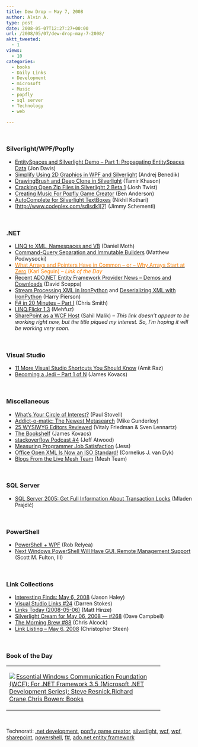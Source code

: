 ```yaml
---
title: Dew Drop – May 7, 2008
author: Alvin A.
type: post
date: 2008-05-07T12:27:27+00:00
url: /2008/05/07/dew-drop-may-7-2008/
aktt_tweeted:
  - 1
views:
  - 10
categories:
  - books
  - Daily Links
  - Development
  - microsoft
  - Music
  - popfly
  - sql server
  - Technology
  - web

---
```

&nbsp;

### Silverlight/WPF/Popfly

  * [EntitySpaces and Silverlight Demo &#8211; Part 1: Propagating EntitySpaces Data][1] (Jon Davis)
  * [Simplify Using 2D Graphics in WPF and Silverlight][2] (Andrej Benedik)
  * [DrawingBrush and Deep Clone in Silverlight][3] (Tamir Khason)
  * [Cracking Open Zip Files in Silverlight 2 Beta 1][4] (Josh Twist)
  * [Creating Music For Popfly Game Creator][5] (Ben Anderson)
  * [AutoComplete for Silverlight TextBoxes][6] (Nikhil Kothari)
  * [http://www.codeplex.com/sdlsdk][7] (Jimmy Schementi)

&nbsp;

### .NET

  * [LINQ to XML, Namespaces and VB][8] (Daniel Moth)
  * [Command-Query Separation and Immutable Builders][9] (Matthew Podwysocki)
  * [<font color="#ff8000">What Arrays and Pointers Have in Common &#8211; or &#8211; Why Arrays Start at Zero</font>][10] <font color="#ff8000">(Karl Seguin)<em> &#8211; Link of the Day</em></font>
  * [Recent ADO.NET Entity Framework Provider News &#8211; Demos and Downloads][11] (David Sceppa)
  * [Stream Processing XML in IronPython][12] and [Deserializing XML with IronPython][13] (Harry Pierson)
  * [F# in 20 Minutes &#8211; Part I][14] (Chris Smith)
  * [LINQ.Flickr 1.3][15] (Mehfuz)
  * [SharePoint as a WCF Host][16] (Sahil Malik) _&#8211; This link doesn&#8217;t appear to be working right now, but the title piqued my interest. So, I&#8217;m hoping it will be working very soon._

&nbsp;

### Visual Studio

  * [11 More Visual Studio Shortcuts You Should Know][17] (Amit Raz)
  * [Becoming a Jedi &#8211; Part 1 of N][18] (James Kovacs)

&nbsp;

### Miscellaneous

  * [What&#8217;s Your Circle of Interest?][19] (Paul Stovell)
  * [Addict-o-matic: The Newest Metasearch][20] (Mike Gunderloy)
  * [25 WYSIWYG Editors Reviewed][21] (Vitaly Friedman & Sven Lennartz)
  * [The Bookshelf][22] (James Kovacs)
  * [stackoverflow Podcast #4][23] (Jeff Atwood)
  * [Measuring Programmer Job Satisfaction][24] (Jess)
  * [Office Open XML Is Now an ISO Standard!][25] (Cornelius J. van Dyk)
  * [Blogs From the Live Mesh Team][26] (Mesh Team)

&nbsp;

### SQL Server

  * [SQL Server 2005: Get Full Information About Transaction Locks][27] (Mladen Prajdić)

&nbsp;

### PowerShell

  * [PowerShell + WPF][28] (Rob Relyea)
  * [Next Windows PowerShell Will Have GUI, Remote Management Support][29] (Scott M. Fulton, III)

&nbsp;

### Link Collections

  * [Interesting Finds: May 6, 2008][30] (Jason Haley)
  * [Visual Studio Links #24][31] (Darren Stokes)
  * [Links Today (2008-05-06)][32] (Matt Hinze)
  * [Silverlight Cream for May 06, 2008 &#8212; #268][33] (Dave Campbell)
  * [The Morning Brew #88][34] (Chris Alcock)
  * [Link Listing &#8211; May 6, 2008][35] (Christopher Steen)

&nbsp;

### Book of the Day

<div class="wlWriterSmartContent" id="scid:7dc1bd33-94bd-46fd-a20b-0131235bcd47:01709bbe-0dc4-45ad-9736-440a454cd281" style="padding-right: 0px; display: inline; padding-left: 0px; float: none; padding-bottom: 0px; margin: 0px; padding-top: 0px">
  <table cellspacing="0" cellpadding="2" width="400" border="0" unselectable="on">
    <tr>
      <td valign="top" width="400">
        <p>
          <a title="Essential Windows Communication Foundation (WCF): For .NET Framework 3.5 (Microsoft .NET Development Series): Steve Resnick,Richard Crane,Chris Bowen: Books" href="http://www.amazon.com/exec/obidos/ASIN/0321440064/alvinashcraft-20"><img data-recalc-dims="1" decoding="async" src="https://i0.wp.com/images.amazon.com/images/P/0321440064.01.MZZZZZZZ.jpg?w=660" border="0" align="left" style="float:left" />Essential Windows Communication Foundation (WCF): For .NET Framework 3.5 (Microsoft .NET Development Series): Steve Resnick,Richard Crane,Chris Bowen: Books</a>
        </p>
      </td>
    </tr>
  </table>
</div>

&nbsp;

<div class="wlWriterSmartContent" id="scid:C16BAC14-9A3D-4c50-9394-FBFEF7A93539:8372c66d-96e4-4c67-ac6f-35e8e7b67193" style="padding-right: 0px; display: inline; padding-left: 0px; padding-bottom: 0px; margin: 0px; padding-top: 0px">
  <!--dotnetkickit-->
</div>

<div class="wlWriterSmartContent" id="scid:d7bf807d-7bb0-458a-811f-90c51817d5c2:3f67edeb-61fd-4d68-b5e5-bf7e7bc5b50a" style="padding-right: 0px; display: inline; padding-left: 0px; padding-bottom: 0px; margin: 0px; padding-top: 0px">
  <p>
    <span class="TagSite">Technorati:</span> <a href="http://technorati.com/tag/.net+development" rel="tag" class="tag">.net development</a>, <a href="http://technorati.com/tag/popfly+game+creator" rel="tag" class="tag">popfly game creator</a>, <a href="http://technorati.com/tag/silverlight" rel="tag" class="tag">silverlight</a>, <a href="http://technorati.com/tag/wcf" rel="tag" class="tag">wcf</a>, <a href="http://technorati.com/tag/wpf" rel="tag" class="tag">wpf</a>, <a href="http://technorati.com/tag/sharepoint" rel="tag" class="tag">sharepoint</a>, <a href="http://technorati.com/tag/powershell" rel="tag" class="tag">powershell</a>, <a href="http://technorati.com/tag/f#" rel="tag" class="tag">f#</a>, <a href="http://technorati.com/tag/ado.net+entity+framework" rel="tag" class="tag">ado.net entity framework</a><br /><!-- StartInsertedTags: .net development, popfly game creator, silverlight, wcf, wpf, sharepoint, powershell, f#, ado.net entity framework :EndInsertedTags -->
  </p>
</div>

 [1]: http://www.entityspaces.net/blog/2008/05/05/EntitySpacesAndSilverlightDemoPart1.aspx
 [2]: http://www.wpf-graphics.com/Overview2d.aspx
 [3]: http://blogs.microsoft.co.il/blogs/tamir/archive/2008/05/06/drawingbrush-and-deep-clone-in-silverlight.aspx
 [4]: http://www.thejoyofcode.com/Cracking_open_Zip_files_in_Silverlight_Beta_1.aspx
 [5]: http://blogs.msdn.com/ben_anderson/archive/2008/05/06/creating-music-for-popfly-game-creator.aspx
 [6]: http://www.nikhilk.net/Entry.aspx?id=195
 [7]: http://blog.jimmy.schementi.com/2008/05/httpwwwcodeplexcomsdlsdk.html
 [8]: http://www.danielmoth.com/Blog/2008/05/linq-to-xml-namespaces-and-vb.html
 [9]: http://weblogs.asp.net/podwysocki/archive/2008/05/06/command-query-separation-and-immutable-builders.aspx
 [10]: http://codebetter.com/blogs/karlseguin/archive/2008/05/06/what-arrays-and-pointers-have-in-common-or-why-arrays-start-at-zero.aspx
 [11]: http://blogs.msdn.com/adonet/archive/2008/05/06/recent-ado-net-entity-framework-provider-news-demos-and-downloads.aspx
 [12]: http://devhawk.net/2008/05/06/Stream+Processing+XML+In+IronPython.aspx
 [13]: http://devhawk.net/2008/05/07/Deserializing+XML+With+IronPython.aspx
 [14]: http://blogs.msdn.com/chrsmith/archive/2008/05/02/f-in-20-minutes-part-i.aspx
 [15]: http://weblogs.asp.net/mehfuzh/archive/2008/05/05/linq-flickr-1-3.aspx
 [16]: http://blah.winsmarts.com/error.aspx?aspxerrorpath=/2008-5-SharePoint_as_a_WCF_Host.aspx
 [17]: http://www.dev102.com/2008/05/06/11-more-visual-studio-shortcuts-you-should-know/
 [18]: http://codebetter.com/blogs/james.kovacs/archive/2008/05/07/becoming-a-jedi-part-1-of-n.aspx
 [19]: http://www.paulstovell.com/blog/whats-your-circle-of-interest
 [20]: http://webworkerdaily.com/2008/05/06/addictomatic-metasearch/
 [21]: http://www.smashingmagazine.com/2008/05/06/25-wysiwyg-editors-reviewed/
 [22]: http://codebetter.com/blogs/james.kovacs/archive/2008/05/06/the-bookshelf.aspx
 [23]: http://blog.stackoverflow.com/index.php/2008/05/podcast-4/
 [24]: http://grok-code.com/20/measuring-programmer-job-satisfaction/
 [25]: http://www.cjvandyk.com/blog/Lists/Posts/Post.aspx?List=744536f4%2D127e%2D4c4a%2Dbcff%2Db85408e7e7e5&ID=166
 [26]: http://blogs.msdn.com/livemesh/archive/2008/05/06/blogs-from-the-team.aspx
 [27]: http://weblogs.sqlteam.com/mladenp/archive/2008/04/29/SQL-Server-2005-Get-full-information-about-transaction-locks.aspx
 [28]: http://blogs.windowsclient.net/rob_relyea/archive/2008/05/06/powershell-wpf.aspx
 [29]: http://www.betanews.com/article/Next_Windows_PowerShell_will_have_GUI_remote_management_support/1210112143
 [30]: http://jasonhaley.com/blog/archive/2008/05/06/141608.aspx
 [31]: http://visualstudiohacks.com/blog/visual-studio-links-24/
 [32]: http://mhinze.com/links-today-2008-05-06/
 [33]: http://geekswithblogs.net/WynApseTechnicalMusings/archive/2008/05/06/121943.aspx
 [34]: http://blog.cwa.me.uk/2008/05/07/the-morning-brew-88/
 [35]: http://dotnetjunkies.com/WebLog/csteen/archive/2008/05/07/467655.aspx